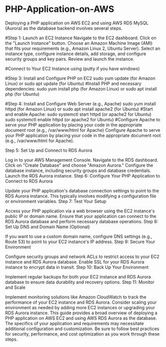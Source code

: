 # PHP-Application-on-AWS
Deploying a PHP application on AWS EC2 and using AWS RDS MySQL (Aurora) as the database backend involves several steps.

#Step 1: Launch an EC2 Instance
Navigate to the EC2 dashboard.
Click on the "Launch Instance" button.
Choose an Amazon Machine Image (AMI) that fits your requirements (e.g., Amazon Linux 2, Ubuntu Server).
Select an instance type, configure instance details, add storage, and configure security groups and key pairs.
Review and launch the instance.

#Connect to Your EC2 Instance using (putty if you have windows)

#Step 3: Install and Configure PHP on EC2
sudo yum update (for Amazon Linux) or sudo apt update (for Ubuntu)
#Install PHP and necessary dependencies:
sudo yum install php (for Amazon Linux) or sudo apt install php (for Ubuntu)

#Step 4: Install and Configure Web Server (e.g., Apache)
sudo yum install httpd (for Amazon Linux) or sudo apt install apache2 (for Ubuntu)
#Start and enable Apache:
sudo systemctl start httpd (or apache2 for Ubuntu)
sudo systemctl enable httpd (or apache2 for Ubuntu)
#Configure Apache to serve your PHP application by placing your code in the appropriate document root (e.g., /var/www/html for Apache)
Configure Apache to serve your PHP application by placing your code in the appropriate document root (e.g., /var/www/html for Apache).

Step 5: Set Up and Connect to RDS Aurora

Log in to your AWS Management Console.
Navigate to the RDS dashboard.
Click on "Create Database" and choose "Amazon Aurora."
Configure the database instance, including security groups and database credentials.
Launch the RDS Aurora instance.
Step 6: Configure Your PHP Application to Connect to RDS Aurora

Update your PHP application's database connection settings to point to the RDS Aurora instance. This typically involves modifying a configuration file or environment variables.
Step 7: Test Your Setup

Access your PHP application via a web browser using the EC2 instance's public IP or domain name.
Ensure that your application can connect to the RDS Aurora database and perform necessary database operations.
Step 8: Set Up DNS and Domain Name (Optional)

If you want to use a custom domain name, configure DNS settings (e.g., Route 53) to point to your EC2 instance's IP address.
Step 9: Secure Your Environment

Configure security groups and network ACLs to restrict access to your EC2 instance and RDS Aurora database.
Enable SSL for your RDS Aurora instance to encrypt data in transit.
Step 10: Back Up Your Environment

Implement regular backups for both your EC2 instance and RDS Aurora database to ensure data durability and recovery options.
Step 11: Monitor and Scale

Implement monitoring solutions like Amazon CloudWatch to track the performance of your EC2 instance and RDS Aurora.
Consider scaling your environment as needed by adding more EC2 instances or upgrading your RDS Aurora instance.
This guide provides a broad overview of deploying a PHP application on AWS EC2 and using AWS RDS Aurora as the database. The specifics of your application and requirements may necessitate additional configuration and customization. Be sure to follow best practices for security, performance, and cost optimization as you work through these steps.



